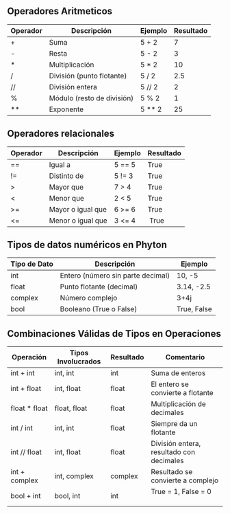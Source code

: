 ## Operadores Aritmeticos
| Operador | Descripción                 | Ejemplo    | Resultado |
|----------|-----------------------------|------------|-----------|
| +      | Suma                        | 5 + 2    | 7       |
| -      | Resta                       | 5 - 2    | 3       |
| *      | Multiplicación              | 5 * 2    | 10      |
| /      | División (punto flotante)   | 5 / 2    | 2.5     |
| //     | División entera             | 5 // 2   | 2       |
| %      | Módulo (resto de división)  | 5 % 2    | 1       |
| **     | Exponente                   | 5 ** 2   | 25      |

## Operadores relacionales
| Operador | Descripción           | Ejemplo   | Resultado |
|----------|-----------------------|-----------|-----------|
| ==     | Igual a               | 5 == 5  | True    |
| !=     | Distinto de           | 5 != 3  | True    |
| >      | Mayor que             | 7 > 4   | True    |
| <      | Menor que             | 2 < 5   | True    |
| >=     | Mayor o igual que     | 6 >= 6  | True    |
| <=     | Menor o igual que     | 3 <= 4  | True    |

## Tipos de datos numéricos en Phyton
| Tipo de Dato | Descripción                              | Ejemplo        |
|--------------|------------------------------------------|----------------|
| int        | Entero (número sin parte decimal)        | 10, -5     |
| float      | Punto flotante (decimal)                 | 3.14, -2.5 |
| complex    | Número complejo                          | 3+4j         |
| bool       | Booleano (True o False)                  | True, False|

## Combinaciones Válidas de Tipos en Operaciones
| Operación        | Tipos Involucrados     | Resultado | Comentario                                 |
|------------------|------------------------|-----------|--------------------------------------------|
| int + int      | int, int           | int     | Suma de enteros                            |
| int + float    | int, float         | float   | El entero se convierte a flotante          |
| float * float  | float, float       | float   | Multiplicación de decimales                |
| int / int      | int, int           | float   | Siempre da un flotante                     |
| int // float   | int, float         | float   | División entera, resultado con decimales   |
| int + complex  | int, complex       | complex | Resultado se convierte a complejo          |
| bool + int     | bool, int          | int     | True = 1, False = 0            